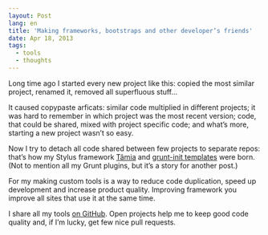 ```yaml
---
layout: Post
lang: en
title: 'Making frameworks, bootstraps and other developer’s friends'
date: Apr 18, 2013
tags:
  - tools
  - thoughts
---
```


Long time ago I started every new project like this: copied the most similar project, renamed it, removed all superfluous stuff…

It caused copypaste arficats: similar code multiplied in different projects; it was hard to remember in which project was the most recent version; code, that could be shared, mixed with project specific code; and what’s more, starting a new project wasn’t so easy.

Now I try to detach all code shared between few projects to separate repos: that’s how my Stylus framework [Tâmia](https://github.com/sapegin/tamia) and [grunt-init templates](https://github.com/sapegin/squirrelstrap) were born. (Not to mention all my Grunt plugins, but it’s a story for another post.)

For my making custom tools is a way to reduce code duplication, speed up development and increase product quality. Improving framework you improve all sites that use it at the same time.

I share all my tools [on GitHub](https://github.com/sapegin). Open projects help me to keep good code quality and, if I’m lucky, get few nice pull requests.
